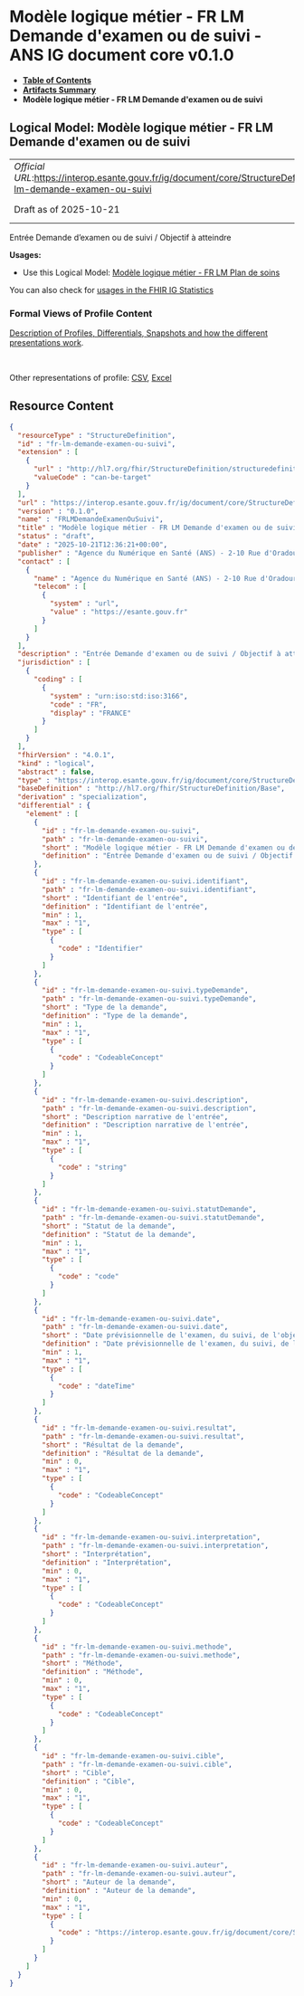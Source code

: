 # Modèle logique métier - FR LM Demande d'examen ou de suivi - ANS IG document core v0.1.0

* [**Table of Contents**](toc.md)
* [**Artifacts Summary**](artifacts.md)
* **Modèle logique métier - FR LM Demande d'examen ou de suivi**

## Logical Model: Modèle logique métier - FR LM Demande d'examen ou de suivi 

| | |
| :--- | :--- |
| *Official URL*:https://interop.esante.gouv.fr/ig/document/core/StructureDefinition/fr-lm-demande-examen-ou-suivi | *Version*:0.1.0 |
| Draft as of 2025-10-21 | *Computable Name*:FRLMDemandeExamenOuSuivi |

 
Entrée Demande d’examen ou de suivi / Objectif à atteindre 

**Usages:**

* Use this Logical Model: [Modèle logique métier - FR LM Plan de soins](StructureDefinition-fr-lm-plan-soins.md)

You can also check for [usages in the FHIR IG Statistics](https://packages2.fhir.org/xig/ans.document.fr.core|current/StructureDefinition/fr-lm-demande-examen-ou-suivi)

### Formal Views of Profile Content

 [Description of Profiles, Differentials, Snapshots and how the different presentations work](http://build.fhir.org/ig/FHIR/ig-guidance/readingIgs.html#structure-definitions). 

 

Other representations of profile: [CSV](StructureDefinition-fr-lm-demande-examen-ou-suivi.csv), [Excel](StructureDefinition-fr-lm-demande-examen-ou-suivi.xlsx) 



## Resource Content

```json
{
  "resourceType" : "StructureDefinition",
  "id" : "fr-lm-demande-examen-ou-suivi",
  "extension" : [
    {
      "url" : "http://hl7.org/fhir/StructureDefinition/structuredefinition-type-characteristics",
      "valueCode" : "can-be-target"
    }
  ],
  "url" : "https://interop.esante.gouv.fr/ig/document/core/StructureDefinition/fr-lm-demande-examen-ou-suivi",
  "version" : "0.1.0",
  "name" : "FRLMDemandeExamenOuSuivi",
  "title" : "Modèle logique métier - FR LM Demande d'examen ou de suivi",
  "status" : "draft",
  "date" : "2025-10-21T12:36:21+00:00",
  "publisher" : "Agence du Numérique en Santé (ANS) - 2-10 Rue d'Oradour-sur-Glane, 75015 Paris",
  "contact" : [
    {
      "name" : "Agence du Numérique en Santé (ANS) - 2-10 Rue d'Oradour-sur-Glane, 75015 Paris",
      "telecom" : [
        {
          "system" : "url",
          "value" : "https://esante.gouv.fr"
        }
      ]
    }
  ],
  "description" : "Entrée Demande d'examen ou de suivi / Objectif à atteindre",
  "jurisdiction" : [
    {
      "coding" : [
        {
          "system" : "urn:iso:std:iso:3166",
          "code" : "FR",
          "display" : "FRANCE"
        }
      ]
    }
  ],
  "fhirVersion" : "4.0.1",
  "kind" : "logical",
  "abstract" : false,
  "type" : "https://interop.esante.gouv.fr/ig/document/core/StructureDefinition/fr-lm-demande-examen-ou-suivi",
  "baseDefinition" : "http://hl7.org/fhir/StructureDefinition/Base",
  "derivation" : "specialization",
  "differential" : {
    "element" : [
      {
        "id" : "fr-lm-demande-examen-ou-suivi",
        "path" : "fr-lm-demande-examen-ou-suivi",
        "short" : "Modèle logique métier - FR LM Demande d'examen ou de suivi",
        "definition" : "Entrée Demande d'examen ou de suivi / Objectif à atteindre"
      },
      {
        "id" : "fr-lm-demande-examen-ou-suivi.identifiant",
        "path" : "fr-lm-demande-examen-ou-suivi.identifiant",
        "short" : "Identifiant de l'entrée",
        "definition" : "Identifiant de l'entrée",
        "min" : 1,
        "max" : "1",
        "type" : [
          {
            "code" : "Identifier"
          }
        ]
      },
      {
        "id" : "fr-lm-demande-examen-ou-suivi.typeDemande",
        "path" : "fr-lm-demande-examen-ou-suivi.typeDemande",
        "short" : "Type de la demande",
        "definition" : "Type de la demande",
        "min" : 1,
        "max" : "1",
        "type" : [
          {
            "code" : "CodeableConcept"
          }
        ]
      },
      {
        "id" : "fr-lm-demande-examen-ou-suivi.description",
        "path" : "fr-lm-demande-examen-ou-suivi.description",
        "short" : "Description narrative de l'entrée",
        "definition" : "Description narrative de l'entrée",
        "min" : 1,
        "max" : "1",
        "type" : [
          {
            "code" : "string"
          }
        ]
      },
      {
        "id" : "fr-lm-demande-examen-ou-suivi.statutDemande",
        "path" : "fr-lm-demande-examen-ou-suivi.statutDemande",
        "short" : "Statut de la demande",
        "definition" : "Statut de la demande",
        "min" : 1,
        "max" : "1",
        "type" : [
          {
            "code" : "code"
          }
        ]
      },
      {
        "id" : "fr-lm-demande-examen-ou-suivi.date",
        "path" : "fr-lm-demande-examen-ou-suivi.date",
        "short" : "Date prévisionnelle de l'examen, du suivi, de l'objectif",
        "definition" : "Date prévisionnelle de l'examen, du suivi, de l'objectif",
        "min" : 1,
        "max" : "1",
        "type" : [
          {
            "code" : "dateTime"
          }
        ]
      },
      {
        "id" : "fr-lm-demande-examen-ou-suivi.resultat",
        "path" : "fr-lm-demande-examen-ou-suivi.resultat",
        "short" : "Résultat de la demande",
        "definition" : "Résultat de la demande",
        "min" : 0,
        "max" : "1",
        "type" : [
          {
            "code" : "CodeableConcept"
          }
        ]
      },
      {
        "id" : "fr-lm-demande-examen-ou-suivi.interpretation",
        "path" : "fr-lm-demande-examen-ou-suivi.interpretation",
        "short" : "Interprétation",
        "definition" : "Interprétation",
        "min" : 0,
        "max" : "1",
        "type" : [
          {
            "code" : "CodeableConcept"
          }
        ]
      },
      {
        "id" : "fr-lm-demande-examen-ou-suivi.methode",
        "path" : "fr-lm-demande-examen-ou-suivi.methode",
        "short" : "Méthode",
        "definition" : "Méthode",
        "min" : 0,
        "max" : "1",
        "type" : [
          {
            "code" : "CodeableConcept"
          }
        ]
      },
      {
        "id" : "fr-lm-demande-examen-ou-suivi.cible",
        "path" : "fr-lm-demande-examen-ou-suivi.cible",
        "short" : "Cible",
        "definition" : "Cible",
        "min" : 0,
        "max" : "1",
        "type" : [
          {
            "code" : "CodeableConcept"
          }
        ]
      },
      {
        "id" : "fr-lm-demande-examen-ou-suivi.auteur",
        "path" : "fr-lm-demande-examen-ou-suivi.auteur",
        "short" : "Auteur de la demande",
        "definition" : "Auteur de la demande",
        "min" : 0,
        "max" : "1",
        "type" : [
          {
            "code" : "https://interop.esante.gouv.fr/ig/document/core/StructureDefinition/fr-lm-auteur"
          }
        ]
      }
    ]
  }
}

```
